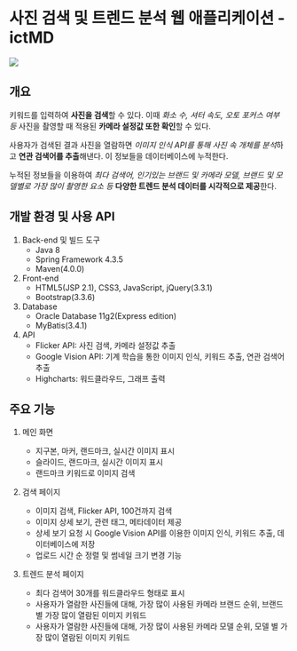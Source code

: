 # 사진 검색 및 트렌드 분석 웹 애플리케이션 - ictMD
<img src="https://user-images.githubusercontent.com/42332051/135750732-90e542cb-47af-453c-be04-8b4f65139834.gif">

## 개요
키워드를 입력하여 **사진을 검색**할 수 있다. 이때 *화소 수, 셔터 속도, 오토 포커스 여부 등* 사진을 촬영할 때 적용된 **카메라 설정값 또한 확인**할 수 있다.

사용자가 검색된 결과 사진을 열람하면 *이미지 인식 API를 통해 사진 속 개체를 분석*하고 **연관 검색어를 추출**해낸다. 이 정보들을 데이터베이스에 누적한다.

누적된 정보들을 이용하여 *최다 검색어, 인기있는 브랜드 및 카메라 모델, 브랜드 및 모델별로 가장 많이 촬영한 요소 등* **다양한 트렌드 분석 데이터를 시각적으로 제공**한다.

## 개발 환경 및 사용 API
1. Back-end 및 빌드 도구
   - Java 8
   - Spring Framework 4.3.5
   - Maven(4.0.0)
2. Front-end
   - HTML5(JSP 2.1), CSS3, JavaScript, jQuery(3.3.1)
   - Bootstrap(3.3.6)
3. Database
   - Oracle Database 11g2(Express edition)
   - MyBatis(3.4.1)
4. API
   - Flicker API: 사진 검색, 카메라 설정값 추출
   - Google Vision API: 기계 학습을 통한 이미지 인식, 키워드 추출, 연관 검색어 추출
   - Highcharts: 워드클라우드, 그래프 출력

## 주요 기능

1. 메인 화면
   - 지구본, 마커, 랜드마크, 실시간 이미지 표시
   - 슬라이드, 랜드마크, 실시간 이미지 표시
   - 랜드마크 키워드로 이미지 검색

2. 검색 페이지
   - 이미지 검색, Flicker API, 100건까지 검색
   - 이미지 상세 보기, 관련 태그, 메타데이터 제공
   - 상세 보기 요청 시 Google Vision API를 이용한 이미지 인식, 키워드 추출, 데이터베이스에 저장
   - 업로드 시간 순 정렬 및 썸네일 크기 변경 기능

3. 트렌드 분석 페이지
   - 최다 검색어 30개를 워드클라우드 형태로 표시
   - 사용자가 열람한 사진들에 대해, 가장 많이 사용된 카메라 브랜드 순위, 브랜드 별 가장 많이 열람된 이미지 키워드
   - 사용자가 열람한 사진들에 대해, 가장 많이 사용된 카메라 모델 순위, 모델 별 가장 많이 열람된 이미지 키워드
